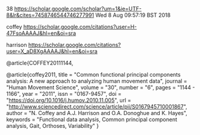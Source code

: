 38
https://scholar.google.com/scholar?um=1&ie=UTF-8&lr&cites=7458746544746277991
Wed  8 Aug 09:57:19 BST 2018

coffey
https://scholar.google.com/citations?user=H-47FsoAAAAJ&hl=en&oi=sra

harrison
https://scholar.google.com/citations?user=X_aD8XgAAAAJ&hl=en&oi=sra

@article{COFFEY20111144,

@article{coffey2011,
title = "Common functional principal components analysis: A new approach to analyzing human movement data",
journal = "Human Movement Science",
volume = "30",
number = "6",
pages = "1144 - 1166",
year = "2011",
issn = "0167-9457",
doi = "https://doi.org/10.1016/j.humov.2010.11.005",
url = "http://www.sciencedirect.com/science/article/pii/S0167945710001867",
author = "N. Coffey and A.J. Harrison and O.A. Donoghue and K. Hayes",
keywords = "Functional data analysis, Common principal component analysis, Gait, Orthoses, Variability"
}
